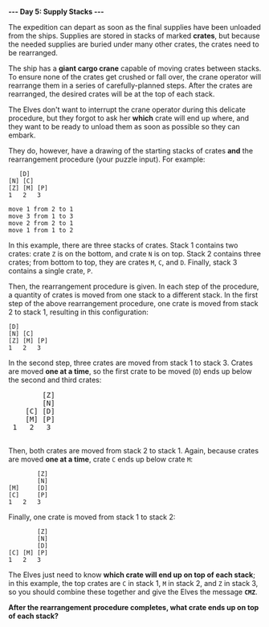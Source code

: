 **--- Day 5: Supply Stacks ---**

The expedition can depart as soon as the final supplies have been unloaded from the ships. Supplies are stored in stacks of marked **crates**, but because the needed supplies are buried under many other crates, the crates need to be rearranged.

The ship has a **giant cargo crane** capable of moving crates between stacks. To ensure none of the crates get crushed or fall over, the crane operator will rearrange them in a series of carefully-planned steps. After the crates are rearranged, the desired crates will be at the top of each stack.

The Elves don't want to interrupt the crane operator during this delicate procedure, but they forgot to ask her **which** crate will end up where, and they want to be ready to unload them as soon as possible so they can embark.

They do, however, have a drawing of the starting stacks of crates **and** the rearrangement procedure (your puzzle input). For example:

`    [D]    ` <br>
`[N] [C]    ` <br>
`[Z] [M] [P]` <br>
` 1   2   3 ` <br>

`move 1 from 2 to 1` <br>
`move 3 from 1 to 3` <br>
`move 2 from 2 to 1` <br>
`move 1 from 1 to 2`

In this example, there are three stacks of crates. Stack 1 contains two crates: crate `Z` is on the bottom, and crate `N` is on top. Stack 2 contains three crates; from bottom to top, they are crates `M`, `C`, and `D`. Finally, stack 3 contains a single crate, `P`.

Then, the rearrangement procedure is given. In each step of the procedure, a quantity of crates is moved from one stack to a different stack. In the first step of the above rearrangement procedure, one crate is moved from stack 2 to stack 1, resulting in this configuration:

`[D]`         <br>
`[N] [C]  `   <br>
`[Z] [M] [P]` <br>
` 1   2   3 `

In the second step, three crates are moved from stack 1 to stack 3. Crates are moved **one at a time**, so the first crate to be moved (`D`) ends up below the second and third crates:

<pre>
        [Z]
        [N]
    [C] [D]
    [M] [P]
 1   2   3
 </pre>

Then, both crates are moved from stack 2 to stack 1. Again, because crates are moved **one at a time**, crate `C` ends up below crate `M`:

`        [Z]` <br>
`        [N]` <br>
`[M]     [D]` <br>
`[C]     [P]` <br>
` 1   2   3 `

Finally, one crate is moved from stack 1 to stack 2:

`        [Z]` <br>
`        [N]` <br>
`        [D]` <br>
`[C] [M] [P]` <br>
` 1   2   3 `

The Elves just need to know **which crate will end up on top of each stack**; in this example, the top crates are `C` in stack 1, `M` in stack 2, and `Z` in stack 3, so you should combine these together and give the Elves the message **`CMZ`**.

**After the rearrangement procedure completes, what crate ends up on top of each stack?**